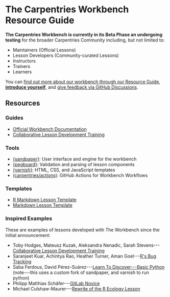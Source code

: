 # The Carpentries Workbench Resource Guide

**The Carpentries Workbench is currently in its Beta Phase an undergoing testing**
for the broader Carpentries Community including, but not limited to:

 - Maintainers (Official Lessons)
 - Lesson Developers (Community-curated Lessons)
 - Instructors
 - Trainers
 - Learners

You can [find out more about our workbench through our Resource Guide](#resources),
**[introduce yourself](https://github.com/workbench/disscussions/1)**,
and [give feedback via GitHub Discussions](https://github.com/workbench/discussions).

## Resources

### Guides

 - [Official Workbench Documentation](https://carpentries.github.io/sandpaper-docs)
 - [Collaborative Lesson Development Training](https://carpentries.github.io/lesson-development-training/)

### Tools

 - [{sandpaper}](https://carpentries.github.io/sandpaper/): User interface and engine for the workbench
 - [{pegboard}](https://carpentries.github.io/pegboard/): Validation and parsing of lesson components
 - [{varnish}](https://carpentries.github.io/varnish/): HTML, CSS, and JavaScript templates
 - [(carpentries/actions)](https://github.com/carpentries/actions#readme): GitHub Actions for Workbench Workflows

### Templates

 - [R Markdown Lesson Template](https://github.com/carpentries/workbench-template-rmd)
 - [Markdown Lesson Template](https://github.com/carpentries/workbench-template-md)


### Inspired Examples

These are examples of lessons developed with The Workbench since the initial announcement: 

- Toby Hodges, Mateusz Kuzak, Aleksandra Nenadic, Sarah Stevens---[Collaborative Lesson Development Training](https://carpentries.github.io/lesson-development-training/)
- Saranjeet Kuar, Achintya Rao, Heather Turner, Aman Goel---[R's Bug Tracking](https://contributor.r-project.org/r-bug-tracking-lesson/)
- Saba Ferdous, David Pérez-Suárez---[Learn To Discover---Basic Python](https://learntodiscover.github.io/Basic_Python/) (note---this uses a custom fork of sandpaper, and varnish to run python)
- Philipp Matthias Schäfer---[GitLab Novice](https://zedif.github.io/gitlab-novice/)
- Michael Culshaw-Maurer---[Rewrite of the R Ecology Lesson](https://www.michaelc-m.com/Rewrite-R-ecology-lesson/)
